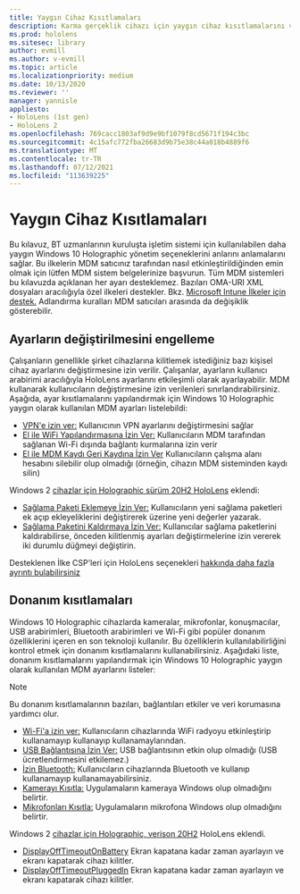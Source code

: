 ```yaml
---
title: Yaygın Cihaz Kısıtlamaları
description: Karma gerçeklik cihazı için yaygın cihaz kısıtlamalarını ve ayarlarını HoloLens takip edin.
ms.prod: hololens
ms.sitesec: library
author: evmill
ms.author: v-evmill
ms.topic: article
ms.localizationpriority: medium
ms.date: 10/13/2020
ms.reviewer: ''
manager: yannisle
appliesto:
- HoloLens (1st gen)
- HoloLens 2
ms.openlocfilehash: 769cacc1803af9d9e9bf1079f8cd5671f194c3bc
ms.sourcegitcommit: 4c15afc772fba26683d9b75e38c44a018b4889f6
ms.translationtype: MT
ms.contentlocale: tr-TR
ms.lasthandoff: 07/12/2021
ms.locfileid: "113639225"
---
```

# <a name="common-device-restrictions"></a>Yaygın Cihaz Kısıtlamaları 

Bu kılavuz, BT uzmanlarının kuruluşta işletim sistemi için kullanılabilen daha yaygın Windows 10 Holographic yönetim seçeneklerini anlarını anlamalarını sağlar. Bu ilkelerin MDM satıcınız tarafından nasıl etkinleştirildiğinden emin olmak için lütfen MDM sistem belgelerinize başvurun. Tüm MDM sistemleri bu kılavuzda açıklanan her ayarı desteklemez. Bazıları OMA-URI XML dosyaları aracılığıyla özel ilkeleri destekler. Bkz. [Microsoft Intune İlkeler için destek.](/mem/intune/configuration/custom-settings-windows-10) Adlandırma kuralları MDM satıcıları arasında da değişiklik gösterebilir.

## <a name="prevent-changing-of-settings"></a>Ayarların değiştirilmesini engelleme
Çalışanların genellikle şirket cihazlarına kilitlemek istediğiniz bazı kişisel cihaz ayarlarını değiştirmesine izin verilir. Çalışanlar, ayarların kullanıcı arabirimi aracılığıyla HoloLens ayarlarını etkileşimli olarak ayarlayabilir. MDM kullanarak kullanıcıların değiştirmesine izin verilenleri sınırlandırabilirsiniz. Aşağıda, ayar kısıtlamalarını yapılandırmak için Windows 10 Holographic yaygın olarak kullanılan MDM ayarları listelebildi:
-   [VPN'e izin ver:](/windows/client-management/mdm/policy-csp-settings#settings-allowvpn) Kullanıcının VPN ayarlarını değiştirmesini sağlar
-   [El ile WiFi Yapılandırmasına İzin Ver:](/windows/client-management/mdm/policy-csp-wifi#wifi-allowmanualwificonfiguration) Kullanıcıların MDM tarafından sağlanan Wi-Fi dışında bağlantı kurmalarına izin verir
-   [El ile MDM Kaydı Geri Kaydına İzin Ver](/windows/client-management/mdm/policy-csp-experience#experience-allowmanualmdmunenrollment) Kullanıcıların çalışma alanı hesabını silebilir olup olmadığı (örneğin, cihazın MDM sisteminden kaydı silin)

Windows 2 [cihazlar için Holographic sürüm 20H2 HoloLens](hololens-release-notes.md#windows-holographic-version-20h2) eklendi:
- [Sağlama Paketi Eklemeye İzin Ver:](/windows/client-management/mdm/policy-csp-security#security-allowaddprovisioningpackage) Kullanıcıların yeni sağlama paketleri ek açıp ekleyeliklerini değiştirerek üzerine yeni değerler yazarak.
- [Sağlama Paketini Kaldırmaya İzin Ver:](/windows/client-management/mdm/policy-csp-security#security-allowremoveprovisioningpackage) Kullanıcılar sağlama paketlerini kaldırabilirse, önceden kilitlenmiş ayarları değiştirmelerine izin vererek iki durumlu düğmeyi değiştirin.

Desteklenen İlke CSP'leri için HoloLens seçenekleri [hakkında daha fazla ayrıntı bulabilirsiniz](/windows/client-management/mdm/policy-csps-supported-by-hololens2)

## <a name="hardware-restrictions"></a>Donanım kısıtlamaları
Windows 10 Holographic cihazlarda kameralar, mikrofonlar, konuşmacılar, USB arabirimleri, Bluetooth arabirimleri ve Wi-Fi gibi popüler donanım özelliklerini içeren en son teknoloji kullanılır. Bu özelliklerin kullanılabilirliğini kontrol etmek için donanım kısıtlamalarını kullanabilirsiniz.
Aşağıdaki liste, donanım kısıtlamalarını yapılandırmak için Windows 10 Holographic yaygın olarak kullanılan MDM ayarlarını listeler:

> [!NOTE]
> Bu donanım kısıtlamalarının bazıları, bağlantıları etkiler ve veri korumasına yardımcı olur.

-   [Wi-Fi'a izin ver:](/windows/client-management/mdm/policy-csp-wifi#wifi-allowwifi) Kullanıcıların cihazlarında WiFi radyoyu etkinleştirip kullanamayıp kullanayıp kullanamaylarından.
-   [USB Bağlantısına İzin Ver:](/windows/client-management/mdm/policy-csp-connectivity#connectivity-allowusbconnection) USB bağlantısının etkin olup olmadığı (USB ücretlendirmesini etkilemez.)
-   [İzin Bluetooth:](/windows/client-management/mdm/policy-csp-connectivity#connectivity-allowbluetooth) Kullanıcıların cihazlarında Bluetooth ve kullanıp kullanamayıp kullanamayabilirsiniz.
-   [Kamerayı Kısıtla:](/windows/client-management/mdm/policy-csp-privacy#privacy-letappsaccesscamera) Uygulamaların kameraya Windows olup olmadığını belirtir.
-   [Mikrofonları Kısıtla:](/windows/client-management/mdm/policy-csp-privacy#privacy-letappsaccessmicrophone) Uygulamaların mikrofona Windows olup olmadığını belirtir.

Windows 2 [cihazlar için Holographic, verison 20H2](hololens-release-notes.md#windows-holographic-version-20h2) HoloLens eklendi. 
- [DisplayOffTimeoutOnBattery](/windows/client-management/mdm/policy-csp-power#power-displayofftimeoutonbattery) Ekran kapatana kadar zaman ayarlayın ve ekranı kapatarak cihazı kilitler. 
- [DisplayOffTimeoutPluggedIn](/windows/client-management/mdm/policy-csp-power#power-displayofftimeoutpluggedin) Ekran kapatana kadar zaman ayarlayın ve ekranı kapatarak cihazı kilitler. 
